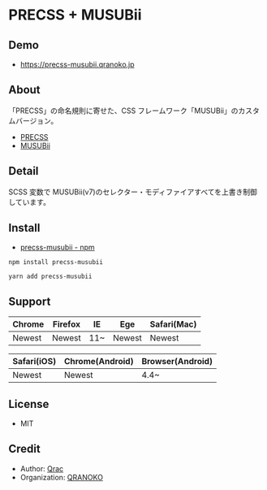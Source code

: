# PRECSS + MUSUBii

## Demo

- https://precss-musubii.qranoko.jp

## About

「PRECSS」の命名規則に寄せた、CSS フレームワーク「MUSUBii」のカスタムバージョン。

- [PRECSS](https://precss.io/ja/)
- [MUSUBii](https://musubii.qranoko.jp)

## Detail

SCSS 変数で MUSUBii(v7)のセレクター・モディファイアすべてを上書き制御しています。

## Install

- [precss-musubii - npm](https://www.npmjs.com/package/precss-musubii)

```
npm install precss-musubii
```

```
yarn add precss-musubii
```

## Support

| Chrome | Firefox | IE  | Ege    | Safari(Mac) |
| ------ | ------- | --- | ------ | ----------- |
| Newest | Newest  | 11~ | Newest | Newest      |

| Safari(iOS) | Chrome(Android) | Browser(Android) |
| ----------- | --------------- | ---------------- |
| Newest      | Newest          | 4.4~             |

## License

- MIT

## Credit

- Author: [Qrac](https://qrac.jp)
- Organization: [QRANOKO](https://qranoko.jp)
